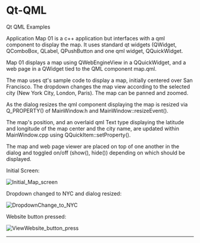 # Qt-QML
 Qt QML Examples


Application Map 01 is a c++ application but interfaces with a qml component to display the map. It uses standard qt widgets (QWidget, QComboBox, QLabel, QPushButton and one qml widget, QQuickWidget.

Map 01 displays a map using QWebEngineView in a QQuickWidget, and a web page in a QWidget tied to the QML component map.qml.

The map uses qt's sample code to display a map, initially centered over San Francisco. The dropdown changes the map view according to the selected city (New York City, London, Paris). The map can be panned and zoomed.

As the dialog resizes the qml component displaying the map is resized via Q_PROPERTY() of MainWindow.h and MainWindow::resizeEvent().

The map's position, and an overlaid qml Text type displaying the latitude and longitude of the map center and the city name, are updated within MainWindow.cpp using QQuickItem::setProperty().

The map and web page viewer are placed on top of one another in the dialog and toggled on/off (show(), hide()) depending on which should be displayed.

Initial Screen:

![Initial_Map_screen](https://github.com/mystuff-us/Qt-QML/assets/160074491/91a01038-c85f-446a-812f-469435b0c428)

Dropdown changed to NYC and dialog resized:

![DropdownChange_to_NYC](https://github.com/mystuff-us/Qt-QML/assets/160074491/5c30f0ee-aab5-4b6d-a09d-b3fce591b840)

Website button pressed:

![ViewWebsite_button_press](https://github.com/mystuff-us/Qt-QML/assets/160074491/a555184a-9645-4b46-a619-5db520130c39)


---------------------------------------
